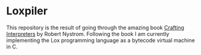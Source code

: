 # Loxpiler

This repository is the result of going through the amazing book [Crafting Interpreters](https://craftinginterpreters.com/) by Robert Nystrom.
Following the book I am currently implementing the Lox programming language as a bytecode virtual machine in C. 